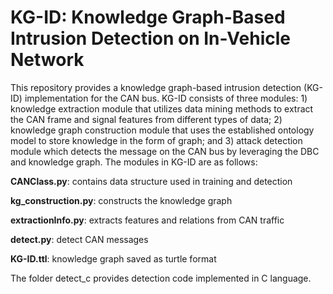 # KG-ID: Knowledge Graph-Based Intrusion Detection on In-Vehicle Network

This repository provides a knowledge graph-based intrusion detection (KG-ID) implementation for the CAN bus. KG-ID consists of three modules: 1) knowledge extraction module that utilizes data mining methods to extract the CAN frame and signal features from different types of data; 2) knowledge graph construction module that uses the established ontology model to store knowledge in the form of graph; and 3) attack detection module which detects the message on the CAN bus by leveraging the DBC and knowledge graph. The modules in KG-ID are as follows:

**CANClass.py**: contains data structure used in training and detection

**kg_construction.py**: constructs the knowledge graph

**extractionInfo.py**: extracts features and relations from CAN traffic

**detect.py**: detect CAN messages

**KG-ID.ttl**: knowledge graph saved as turtle format

The folder detect_c provides detection code implemented in C language.
